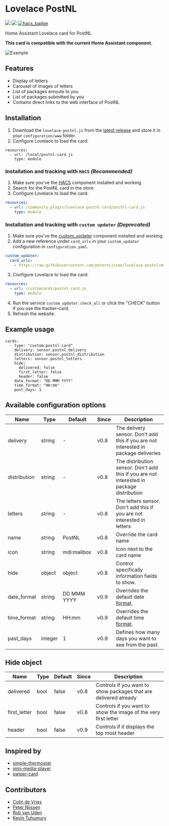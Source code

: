# Lovelace PostNL

[![](https://img.shields.io/github/release/peternijssen/lovelace-postnl-card.svg?style=flat-square)](https://github.com/peternijssen/lovelace-postnl-card/releases/latest)
[![](https://img.shields.io/travis/peternijssen/lovelace-postnl-card.svg?style=flat-square)](https://travis-ci.org/peternijssen/lovelace-postnl-card)
[![hacs_badge](https://img.shields.io/badge/HACS-Default-orange.svg)](https://github.com/custom-components/hacs)

Home Assistant Lovelace card for PostNL.

**This card is compatible with the current Home Assistant component.**

![Example](https://community-home-assistant-assets.s3.dualstack.us-west-2.amazonaws.com/original/3X/5/2/527bc612e6eb092f1d4887e9d6272c7b4278ec65.png)

## Features
* Display of letters
* Carousel of images of letters
* List of packages enroute to you
* List of packages submitted by you
* Contains direct links to the web interface of PostNL

## Installation

1. Download the `lovelace-postnl.js` from the [latest release](https://github.com/peternijssen/lovelace-postnl/releases/latest) and store it in your `configuration/www` folder.
2. Configure Lovelace to load the card:

```
resources:
  - url: /local/postnl-card.js
    type: module
 ```

### Installation and tracking with `HACS` _(Recommended)_
1. Make sure you've the [HACS](https://custom-components.github.io/hacs/) component installed and working
2. Search for the PostNL card in the store
3. Configure Lovelace to load the card:

```yaml
resources:
  - url: /community_plugin/lovelace-postnl-card/postnl-card.js
    type: module
```

### Installation and tracking with `custom updater` _(Deprecated)_

1. Make sure you've the [custom_updater](https://github.com/custom-components/custom_updater) component installed and working.
2. Add a new reference under `card_urls` in your `custom_updater` configuration in `configuration.yaml`.

  ```yaml
  custom_updater:
    card_urls:
      - https://raw.githubusercontent.com/peternijssen/lovelace-postnl/master/tracker.json
  ```
3. Configure Lovelace to load the card:

```yaml
resources:
  - url: /customcards/postnl-card.js
    type: module
```

4. Run the service `custom_updater.check_all` or click the "CHECK" button if you use the tracker-card.
5. Refresh the website.

## Example usage
```
cards:
  - type: "custom:postnl-card"
    delivery: sensor.postnl_delivery
    distribution: sensor.postnl_distribution
    letters: sensor.postnl_letters
    hide:
      delivered: false
      first_letter: false
      header: false
    date_format: "DD MMM YYYY"
    time_format: "HH:mm"
    past_days: 1
 ```

## Available configuration options
| Name | Type | Default | Since | Description |
|------|------|---------|-------|-------------|
| delivery | string | - | v0.8 | The delivery sensor. Don't add this if you are not interested in package deliveries |
| distribution | string | - | v0.8 | The distribution sensor.  Don't add this if you are not interested in package distribution |
| letters | string | - | v0.8 | The letters sensor.  Don't add this if you are not interested in letters |
| name | string | PostNL | v0.8 | Override the card name |
| icon | string | mdi:mailbox | v0.8 | Icon next to the card name |
| hide | object | object | v0.8 | Control specifically information fields to show. |
| date_format | string | DD MMM YYYY | v0.9 | Overrides the default date [format](https://momentjs.com/docs/#/displaying/format/). |
| time_format | string | HH:mm | v0.9 | Overrides the default time [format](https://momentjs.com/docs/#/displaying/format/). | 
| past_days |integer | 1 | v0.9 | Defines how many days you want to see from the past. |


## Hide object
| Name | Type | Default | Since | Description |
|------|------|---------|-------|-------------|
| delivered | bool | false | v0.8 |  Controls if you want to show packages that are delivered already |
| first_letter | bool | false | v0.8 |  Controls if  you want to show the image of the very first letter |
| header | bool | false | v0.9 |  Controls if it displays the top most header |


## Inspired by
* [simple-thermostat](https://github.com/nervetattoo/simple-thermostat)
* [mini-media-player](https://github.com/kalkih/mini-media-player)
* [swiper-card](https://github.com/bramkragten/custom-ui)

## Contributors
* [Colin de Vries](https://github.com/abovecolin)
* [Peter Nijssen](https://github.com/peternijssen)
* [Rob van Uden](https://github.com/robvanuden)
* [Kevin Tuhumury](https://github.com/kevintuhumury)
